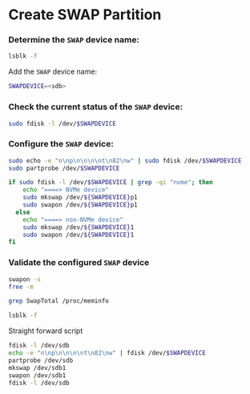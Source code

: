# Create SWAP Partition

### Determine the `SWAP` device name:
```bash
lsblk -f
```
Add the `SWAP` device name:
```bash
SWAPDEVICE=<sdb>
```
### Check the current status of the `SWAP` device:
```bash
sudo fdisk -l /dev/$SWAPDEVICE
```

### Configure the `SWAP` device:
```bash
sudo echo -e "n\np\n\n\n\nt\n82\nw" | sudo fdisk /dev/$SWAPDEVICE
sudo partprobe /dev/$SWAPDEVICE

if sudo fdisk -l /dev/$SWAPDEVICE | grep -qi "nvme"; then
    echo "====> NVMe device"
    sudo mkswap /dev/${SWAPDEVICE}p1
    sudo swapon /dev/${SWAPDEVICE}p1
  else
    echo "====> non-NVMe device"
    sudo mkswap /dev/${SWAPDEVICE}1
    sudo swapon /dev/${SWAPDEVICE}1
fi
```
### Validate the configured `SWAP` device
```bash
swapon -s
free -m

grep SwapTotal /proc/meminfo

lsblk -f
```

Straight forward script
```bash
fdisk -l /dev/sdb
echo -e "n\np\n\n\n\nt\n82\nw" | fdisk /dev/$SWAPDEVICE
partprobe /dev/sdb
mkswap /dev/sdb1
swapon /dev/sdb1
fdisk -l /dev/sdb
```